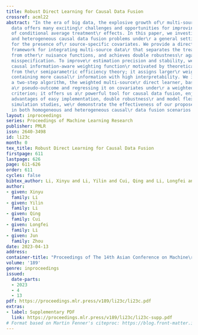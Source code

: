 ```yaml
---
title: Robust Direct Learning for Causal Data Fusion
crossref: acml22
abstract: "In the era of big data, the explosive growth of\r multi-source heterogeneous
  data offers many exciting\r challenges and opportunities for improving the\r inference
  of conditional average treatment\r effects. In this paper, we investigate homogeneous\r
  and heterogeneous causal data fusion problems under\r a general setting that allows
  for the presence of\r source-specific covariates. We provide a direct\r learning
  framework for integrating multi-source data\r that separates the treatment effect
  from other\r nuisance functions, and achieves double robustness\r against certain
  misspecification. To improve\r estimation precision and stability, we propose a\r
  causal information-aware weighting function\r motivated by theoretical insights
  from the\r semiparametric efficiency theory; it assigns larger\r weights to samples
  containing more causal\r information with high interpretability. We introduce\r
  a two-step algorithm, the weighted multi-source\r direct learner, based on constructing
  a\r pseudo-outcome and regressing it on covariates under\r a weighted least square
  criterion; it offers us a\r powerful tool for causal data fusion, enjoying the\r
  advantages of easy implementation, double robustness\r and model flexibility. In
  simulation studies, we\r demonstrate the effectiveness of our proposed\r methods
  in both homogeneous and heterogeneous causal\r data fusion scenarios."
layout: inproceedings
series: Proceedings of Machine Learning Research
publisher: PMLR
issn: 2640-3498
id: li23c
month: 0
tex_title: Robust Direct Learning for Causal Data Fusion
firstpage: 611
lastpage: 626
page: 611-626
order: 611
cycles: false
bibtex_author: Li, Xinyu and Li, Yilin and Cui, Qing and Li, Longfei and Zhou, Jun
author:
- given: Xinyu
  family: Li
- given: Yilin
  family: Li
- given: Qing
  family: Cui
- given: Longfei
  family: Li
- given: Jun
  family: Zhou
date: 2023-04-13
address:
container-title: "Proceedings of The 14th Asian Conference on Machine\r Learning"
volume: '189'
genre: inproceedings
issued:
  date-parts:
  - 2023
  - 4
  - 13
pdf: https://proceedings.mlr.press/v189/li23c/li23c.pdf
extras:
- label: Supplementary PDF
  link: https://proceedings.mlr.press/v189/li23c/li23c-supp.pdf
# Format based on Martin Fenner's citeproc: https://blog.front-matter.io/posts/citeproc-yaml-for-bibliographies/
---
```


